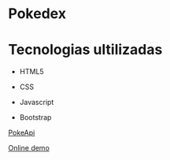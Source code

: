 # Pokedex
<h1>Tecnologias ultilizadas</h1>
<ul>
  <li>
    <p>HTML5</p>
  </li>
   <li>
    <p>CSS</p>
  </li>
   <li>
    <p>Javascript</p>
  </li>
   <li>
    <p>Bootstrap</p>
  </li>
</ul>
<p><a href="https://pokeapi.co/" target="_blank" >PokeApi</a></p>

<p><a href="https://evertonwingert.github.io/Pokedex-JavaScript/" target="_blank">Online demo</a></p>
